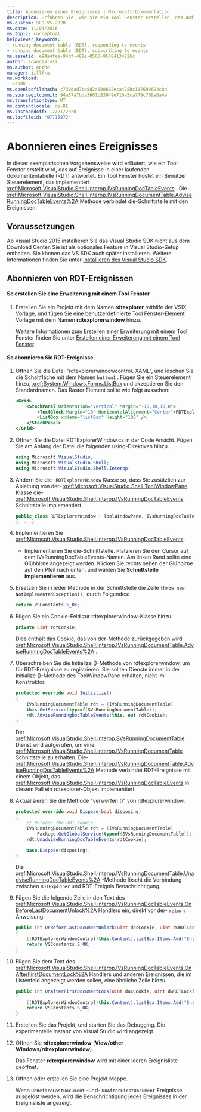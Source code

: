 ```yaml
---
title: Abonnieren eines Ereignisses | Microsoft-Dokumentation
description: Erfahren Sie, wie Sie ein Tool Fenster erstellen, das auf Ereignisse in einer laufenden Dokument Tabelle im Visual Studio SDK antwortet.
ms.custom: SEO-VS-2020
ms.date: 11/04/2016
ms.topic: conceptual
helpviewer_keywords:
- running document table (RDT), responding to events
- running document table (RDT), subscribing to events
ms.assetid: e94a4fea-94df-488e-8560-9538413422bc
author: acangialosi
ms.author: anthc
manager: jillfra
ms.workload:
- vssdk
ms.openlocfilehash: c739dad7be8d2a000662eca478bc117699694c8a
ms.sourcegitcommit: 94a57a7bda3601b83949e710a5ca779c709a6a4e
ms.translationtype: MT
ms.contentlocale: de-DE
ms.lasthandoff: 12/21/2020
ms.locfileid: "97715872"
---
```

# <a name="subscribing-to-an-event"></a>Abonnieren eines Ereignisses
In dieser exemplarischen Vorgehensweise wird erläutert, wie ein Tool Fenster erstellt wird, das auf Ereignisse in einer laufenden dokumententabelle (RDT) antwortet. Ein Tool Fenster hostet ein Benutzer Steuerelement, das implementiert <xref:Microsoft.VisualStudio.Shell.Interop.IVsRunningDocTableEvents> . Die- <xref:Microsoft.VisualStudio.Shell.Interop.IVsRunningDocumentTable.AdviseRunningDocTableEvents%2A> Methode verbindet die-Schnittstelle mit den Ereignissen.

## <a name="prerequisites"></a>Voraussetzungen
 Ab Visual Studio 2015 installieren Sie das Visual Studio SDK nicht aus dem Download Center. Sie ist als optionales Feature in Visual Studio-Setup enthalten. Sie können das VS SDK auch später installieren. Weitere Informationen finden Sie unter [Installieren des Visual Studio SDK](../extensibility/installing-the-visual-studio-sdk.md).

## <a name="subscribing-to-rdt-events"></a>Abonnieren von RDT-Ereignissen

#### <a name="to-create-an-extension-with-a-tool-window"></a>So erstellen Sie eine Erweiterung mit einem Tool Fenster

1. Erstellen Sie ein Projekt mit dem Namen **rdtexplorer** mithilfe der VSIX-Vorlage, und fügen Sie eine benutzerdefinierte Tool Fenster-Element Vorlage mit dem Namen **rdtexplorerwindow** hinzu.

     Weitere Informationen zum Erstellen einer Erweiterung mit einem Tool Fenster finden Sie unter [Erstellen einer Erweiterung mit einem Tool Fenster](../extensibility/creating-an-extension-with-a-tool-window.md).

#### <a name="to-subscribe-to-rdt-events"></a>So abonnieren Sie RDT-Ereignisse

1. Öffnen Sie die Datei "rdtexplorerwindowcontrol. XAML", und löschen Sie die Schaltfläche mit dem Namen `button1` . Fügen Sie ein Steuerelement hinzu, <xref:System.Windows.Forms.ListBox> und akzeptieren Sie den Standardnamen. Das Raster Element sollte wie folgt aussehen:

    ```xml
    <Grid>
        <StackPanel Orientation="Vertical" Margin="-10,10,10,0">
            <TextBlock Margin="10" HorizontalAlignment="Center">RDTExplorerWindow</TextBlock>
            <ListBox x:Name="listBox" Height="100" />
        </StackPanel>
    </Grid>
    ```

2. Öffnen Sie die Datei RDTExplorerWindow.cs in der Code Ansicht. Fügen Sie am Anfang der Datei die folgenden using-Direktiven hinzu.

    ```csharp
    using Microsoft.VisualStudio;
    using Microsoft.VisualStudio.Shell;
    using Microsoft.VisualStudio.Shell.Interop;
    ```

3. Ändern Sie die- `RDTExplorerWindow` Klasse so, dass Sie zusätzlich zur Ableitung von der- <xref:Microsoft.VisualStudio.Shell.ToolWindowPane> Klasse die- <xref:Microsoft.VisualStudio.Shell.Interop.IVsRunningDocTableEvents> Schnittstelle implementiert.

    ```csharp
    public class RDTExplorerWindow : ToolWindowPane, IVsRunningDocTableEvents
    {. . .}
    ```

4. Implementieren Sie <xref:Microsoft.VisualStudio.Shell.Interop.IVsRunningDocTableEvents>.

    - Implementieren Sie die-Schnittstelle. Platzieren Sie den Cursor auf dem IVsRunningDocTableEvents-Namen. Am linken Rand sollte eine Glühbirne angezeigt werden. Klicken Sie rechts neben der Glühbirne auf den Pfeil nach unten, und wählen Sie **Schnittstelle implementieren** aus.

5. Ersetzen Sie in jeder Methode in der Schnittstelle die Zeile `throw new NotImplementedException();` durch Folgendes:

    ```csharp
    return VSConstants.S_OK;
    ```

6. Fügen Sie ein Cookie-Feld zur rdtexplorerwindow-Klasse hinzu.

    ```csharp
    private uint rdtCookie;
    ```

     Dies enthält das Cookie, das von der-Methode zurückgegeben wird <xref:Microsoft.VisualStudio.Shell.Interop.IVsRunningDocumentTable.AdviseRunningDocTableEvents%2A> .

7. Überschreiben Sie die Initialize ()-Methode von rdtexplorerwindow, um für RDT-Ereignisse zu registrieren. Sie sollten Dienste immer in der Initialize ()-Methode des ToolWindowPane erhalten, nicht im Konstruktor.

    ```csharp
    protected override void Initialize()
    {
        IVsRunningDocumentTable rdt = (IVsRunningDocumentTable)
        this.GetService(typeof(SVsRunningDocumentTable));
        rdt.AdviseRunningDocTableEvents(this, out rdtCookie);
    }
    ```

     Der <xref:Microsoft.VisualStudio.Shell.Interop.SVsRunningDocumentTable> Dienst wird aufgerufen, um eine <xref:Microsoft.VisualStudio.Shell.Interop.IVsRunningDocumentTable> Schnittstelle zu erhalten. Die- <xref:Microsoft.VisualStudio.Shell.Interop.IVsRunningDocumentTable.AdviseRunningDocTableEvents%2A> Methode verbindet RDT-Ereignisse mit einem Objekt, das <xref:Microsoft.VisualStudio.Shell.Interop.IVsRunningDocTableEvents> in diesem Fall ein rdtexplorer-Objekt implementiert.

8. Aktualisieren Sie die Methode "verwerfen ()" von rdtexplorerwindow.

    ```csharp
    protected override void Dispose(bool disposing)
    {
        // Release the RDT cookie.
        IVsRunningDocumentTable rdt = (IVsRunningDocumentTable)
            Package.GetGlobalService(typeof(SVsRunningDocumentTable));
        rdt.UnadviseRunningDocTableEvents(rdtCookie);

        base.Dispose(disposing);
    }
    ```

     Die <xref:Microsoft.VisualStudio.Shell.Interop.IVsRunningDocumentTable.UnadviseRunningDocTableEvents%2A> -Methode löscht die Verbindung zwischen `RDTExplorer` und RDT-Ereignis Benachrichtigung.

9. Fügen Sie die folgende Zeile in den Text des <xref:Microsoft.VisualStudio.Shell.Interop.IVsRunningDocTableEvents.OnBeforeLastDocumentUnlock%2A> Handlers ein, direkt vor der- `return` Anweisung.

    ```csharp
    public int OnBeforeLastDocumentUnlock(uint docCookie, uint dwRDTLockType, uint dwReadLocksRemaining, uint dwEditLocksRemaining)
    {
        ((RDTExplorerWindowControl)this.Content).listBox.Items.Add("Entering OnBeforeLastDocumentUnlock");
        return VSConstants.S_OK;
    }
    ```

10. Fügen Sie dem Text des <xref:Microsoft.VisualStudio.Shell.Interop.IVsRunningDocTableEvents.OnAfterFirstDocumentLock%2A> Handlers und anderen Ereignissen, die im Listenfeld angezeigt werden sollen, eine ähnliche Zeile hinzu.

    ```csharp
    public int OnAfterFirstDocumentLock(uint docCookie, uint dwRDTLockType, uint dwReadLocksRemaining, uint dwEditLocksRemaining)
    {
        ((RDTExplorerWindowControl)this.Content).listBox.Items.Add("Entering OnAfterFirstDocumentLock");
        return VSConstants.S_OK;
    }
    ```

11. Erstellen Sie das Projekt, und starten Sie das Debugging. Die experimentelle Instanz von Visual Studio wird angezeigt.

12. Öffnen Sie **rdtexplorerwindow** (**View/other Windows/rdtexplorerwindow**).

     Das Fenster **rdtexplorerwindow** wird mit einer leeren Ereignisliste geöffnet.

13. Öffnen oder erstellen Sie eine Projekt Mappe.

     Wenn `OnBeforeLastDocument` -und- `OnAfterFirstDocument` Ereignisse ausgelöst werden, wird die Benachrichtigung jedes Ereignisses in der Ereignisliste angezeigt.
